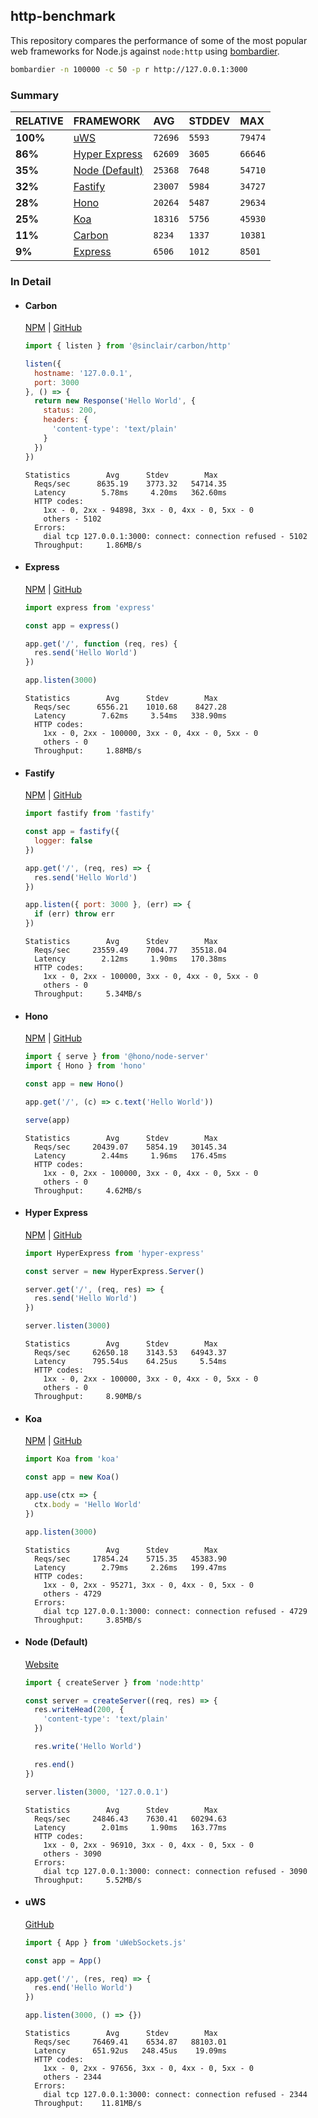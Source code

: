 ## http-benchmark

This repository compares the performance of some of the most popular web frameworks for Node.js against `node:http` using [bombardier](https://github.com/codesenberg/bombardier).

```bash
bombardier -n 100000 -c 50 -p r http://127.0.0.1:3000
```

### Summary

| RELATIVE | FRAMEWORK | AVG | STDDEV | MAX |
| :--- | :--- | :--- | :--- | :--- |
| **100%** | [uWS](#uws) | `72696` | `5593` | `79474` |
| **86%** | [Hyper Express](#hyper-express) | `62609` | `3605` | `66646` |
| **35%** | [Node (Default)](#node-default) | `25368` | `7648` | `54710` |
| **32%** | [Fastify](#fastify) | `23007` | `5984` | `34727` |
| **28%** | [Hono](#hono) | `20264` | `5487` | `29634` |
| **25%** | [Koa](#koa) | `18316` | `5756` | `45930` |
| **11%** | [Carbon](#carbon) | `8234` | `1337` | `10381` |
| **9%** | [Express](#express) | `6506` | `1012` | `8501` |


### In Detail

- #### Carbon
  [NPM](https://npmjs.com/@sinclair/carbon) | [GitHub](https://github.com/sinclairzx81/carbon)
  ```js
  import { listen } from '@sinclair/carbon/http'

  listen({
    hostname: '127.0.0.1',
    port: 3000
  }, () => {
    return new Response('Hello World', {
      status: 200,
      headers: {
        'content-type': 'text/plain'
      }
    })
  })
  ```

  ```
  Statistics        Avg      Stdev        Max
    Reqs/sec      8635.19    3773.32   54714.35
    Latency        5.78ms     4.20ms   362.60ms
    HTTP codes:
      1xx - 0, 2xx - 94898, 3xx - 0, 4xx - 0, 5xx - 0
      others - 5102
    Errors:
      dial tcp 127.0.0.1:3000: connect: connection refused - 5102
    Throughput:     1.86MB/s
  ```

- #### Express
  [NPM](https://npmjs.com/express) | [GitHub](https://github.com/expressjs/express)
  ```js
  import express from 'express'

  const app = express()

  app.get('/', function (req, res) {
    res.send('Hello World')
  })

  app.listen(3000)
  ```

  ```
  Statistics        Avg      Stdev        Max
    Reqs/sec      6556.21    1010.68    8427.28
    Latency        7.62ms     3.54ms   338.90ms
    HTTP codes:
      1xx - 0, 2xx - 100000, 3xx - 0, 4xx - 0, 5xx - 0
      others - 0
    Throughput:     1.88MB/s
  ```

- #### Fastify
  [NPM](https://npmjs.com/fastify) | [GitHub](https://github.com/fastify/fastify)
  ```js
  import fastify from 'fastify'

  const app = fastify({
    logger: false
  })

  app.get('/', (req, res) => {
    res.send('Hello World')
  })

  app.listen({ port: 3000 }, (err) => {
    if (err) throw err
  })
  ```

  ```
  Statistics        Avg      Stdev        Max
    Reqs/sec     23559.49    7004.77   35518.04
    Latency        2.12ms     1.90ms   170.38ms
    HTTP codes:
      1xx - 0, 2xx - 100000, 3xx - 0, 4xx - 0, 5xx - 0
      others - 0
    Throughput:     5.34MB/s
  ```

- #### Hono
  [NPM](https://npmjs.com/hono) | [GitHub](https://github.com/honojs/hono)
  ```js
  import { serve } from '@hono/node-server'
  import { Hono } from 'hono'

  const app = new Hono()

  app.get('/', (c) => c.text('Hello World'))

  serve(app)
  ```

  ```
  Statistics        Avg      Stdev        Max
    Reqs/sec     20439.07    5854.19   30145.34
    Latency        2.44ms     1.96ms   176.45ms
    HTTP codes:
      1xx - 0, 2xx - 100000, 3xx - 0, 4xx - 0, 5xx - 0
      others - 0
    Throughput:     4.62MB/s
  ```

- #### Hyper Express
  [NPM](https://npmjs.com/hyper-express) | [GitHub](https://github.com/kartikk221/hyper-express)
  ```js
  import HyperExpress from 'hyper-express'

  const server = new HyperExpress.Server()

  server.get('/', (req, res) => {
    res.send('Hello World')
  })

  server.listen(3000)
  ```

  ```
  Statistics        Avg      Stdev        Max
    Reqs/sec     62650.18    3143.53   64943.37
    Latency      795.54us    64.25us     5.54ms
    HTTP codes:
      1xx - 0, 2xx - 100000, 3xx - 0, 4xx - 0, 5xx - 0
      others - 0
    Throughput:     8.90MB/s
  ```

- #### Koa
  [NPM](https://npmjs.com/koa) | [GitHub](https://github.com/koajs/koa)
  ```js
  import Koa from 'koa'

  const app = new Koa()

  app.use(ctx => {
    ctx.body = 'Hello World'
  })

  app.listen(3000)
  ```

  ```
  Statistics        Avg      Stdev        Max
    Reqs/sec     17854.24    5715.35   45383.90
    Latency        2.79ms     2.26ms   199.47ms
    HTTP codes:
      1xx - 0, 2xx - 95271, 3xx - 0, 4xx - 0, 5xx - 0
      others - 4729
    Errors:
      dial tcp 127.0.0.1:3000: connect: connection refused - 4729
    Throughput:     3.85MB/s
  ```

- #### Node (Default)
  [Website](https://nodejs.org/api/http.html)
  ```js
  import { createServer } from 'node:http'

  const server = createServer((req, res) => {
    res.writeHead(200, {
      'content-type': 'text/plain'
    })

    res.write('Hello World')

    res.end()
  })

  server.listen(3000, '127.0.0.1')
  ```

  ```
  Statistics        Avg      Stdev        Max
    Reqs/sec     24846.43    7630.41   60294.63
    Latency        2.01ms     1.90ms   163.77ms
    HTTP codes:
      1xx - 0, 2xx - 96910, 3xx - 0, 4xx - 0, 5xx - 0
      others - 3090
    Errors:
      dial tcp 127.0.0.1:3000: connect: connection refused - 3090
    Throughput:     5.52MB/s
  ```

- #### uWS
  [GitHub](https://github.com/uNetworking/uWebSockets.js)
  ```js
  import { App } from 'uWebSockets.js'

  const app = App()

  app.get('/', (res, req) => {
    res.end('Hello World')
  })

  app.listen(3000, () => {})
  ```

  ```
  Statistics        Avg      Stdev        Max
    Reqs/sec     76469.41    6534.87   88103.01
    Latency      651.92us   248.45us    19.09ms
    HTTP codes:
      1xx - 0, 2xx - 97656, 3xx - 0, 4xx - 0, 5xx - 0
      others - 2344
    Errors:
      dial tcp 127.0.0.1:3000: connect: connection refused - 2344
    Throughput:    11.81MB/s
  ```


